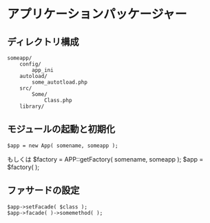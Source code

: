 アプリケーションパッケージャー
=======

ディレクトリ構成
--
	someapp/
		config/
			app_ini
		autoload/
			some_autotload.php
		src/
			Some/
				Class.php
		library/

モジュールの起動と初期化
--
	$app = new App( somename, someapp );
もしくは
	$factory = APP::getFactory( somename, someapp );
	$app = $factory( );

ファサードの設定
--
    $app->setFacade( $class );
    $app->facade( )->somemethod( );

